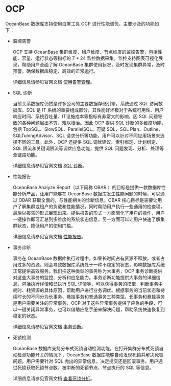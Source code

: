 # OCP
OceanBase 数据库支持使用白屏工具 OCP 进行性能调优。主要涉及的功能如下：

* 监控告警
  
  OCP 支持 OceanBase 集群维度、租户维度、节点维度的监控告警，包括性能、容量、运行状态等指标的 7 \* 24 监控数据采集。监控支持图表可视化展现，帮助用户全面了解 OceanBase 集群使用状况，及时发现集群异常，及时预警，确保数据库稳定、高效的正常运行。
  
  详细信息请参见官网文档 [使用告警管理](https://www.oceanbase.com/docs/enterprise-oceanbase-ocp-cn-10000000000775898)。

* SQL 诊断
  
  当前关系数据库仍然是许多公司的主要数据存储引擎，系统通过 SQL 访问数据库。SQL 是 IT 系统的重要组成部分，其性能好坏极对于系统可用性、用户响应时间、系统吞吐量、IT设施成本等指标有非常大的影响，因 SQL 问题导致的各种问题层出不穷，难以根治。因此 OCP 提供 SQL 诊断的多维度功能，包括 TopSQL、SlowSQL、ParallelSQL、可疑 SQL、SQL Plan、Outline、SQLTuningAdvisor、SQL 请求分析等功能，用户可以针对不同应用场景来选择不同的工具。此外，OCP 还提供 SQL 调优建议、索引绑定、计划绑定、SQL 限流和关键词限流等调优应急功能，提供 SQL 问题发现、分析、处理等全链路功能。
  
  详细信息请参见官网文档 [SQL 诊断](https://www.oceanbase.com/docs/enterprise-oceanbase-ocp-cn-10000000000775897)。

* 性能报告
  
  OceanBase Analyze Report（以下简称 OBAR ）的目标是提供一款数据库性能分析产品，让用户能够在 OceanBase 数据库发生性能问题的时候，可以通过 OBAR 获取全面的，与性能相关的诊断信息。OBAR 核心目标是需要让用户了解集群或租户的负载和性能情况，同时帮助用户执行一些通用的检查项，最后以报告的形式展现出来。提供报告的形式一方面简化了用户的操作，用户一键操作即可汇总到多维度的系统状态信息，另一方面可以让用户快速了解集群状态，降低用户的使用门槛。
  
  详细信息请参见官网文档 [性能报告](https://www.oceanbase.com/docs/enterprise-oceanbase-ocp-cn-10000000000775946)。

* 事务诊断
   
  事务在 OceanBase 数据库执行过程中，如果长时间占有资源不释放，或者占用过多的资源，则会导致数据库系统处于一种不稳定的状态，影响数据库系统正常提供高效服务。我们把这种类型的事务称为大事务，OCP 事务诊断提供对这些大事务的监控、分析和应急能力。事务诊断功能提供大事务的详细信息，包括执行详情和已执行 SQL 详情等，可以获得事务的模型，判断事务中耗时、耗资源的具体原因，帮助用户进行业务调优。根据事务的当前状态和持续时长的不同分为长事务、悬挂事务和普通事务三种类型。长事务和悬挂事务是用户需要关注的异常事务，OCP 对于这些异常事务提供了应急的手段，可以一键关闭异常事务，也可以借助应急手册来解决问题，帮助系统快速恢复到稳定的状态。

  详细信息请参见官网文档 [事务诊断](https://www.oceanbase.com/docs/enterprise-oceanbase-ocp-cn-10000000000775970)。

* 死锁检测
  
  OceanBase 数据库支持分布式死锁自动检测功能。在打开集群分布式死锁自动检测功能开关的情况下，OceanBase 数据库能够自动发现死锁并解决死锁问题。用户需要针对 SQL 抛出的异常信息，决定提交还是回滚事务。用户通过死锁获取死锁节点数、被中断的死锁节点、节点执行的 SQL 等信息。

  详细信息请参见官网文档 [查看死锁分析](https://www.oceanbase.com/docs/enterprise-oceanbase-ocp-cn-10000000000775895)。